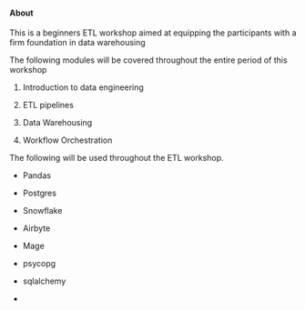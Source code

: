 #### About

This is a beginners ETL workshop aimed at equipping the participants with a firm foundation in data warehousing



The following modules will be covered throughout the entire period of this workshop

1. Introduction to data engineering

2. ETL pipelines

3. Data Warehousing

4. Workflow Orchestration
   
   

The following will be used throughout the ETL workshop.

- Pandas

- Postgres

- Snowflake

- Airbyte

- Mage

- psycopg

- sqlalchemy

- 
